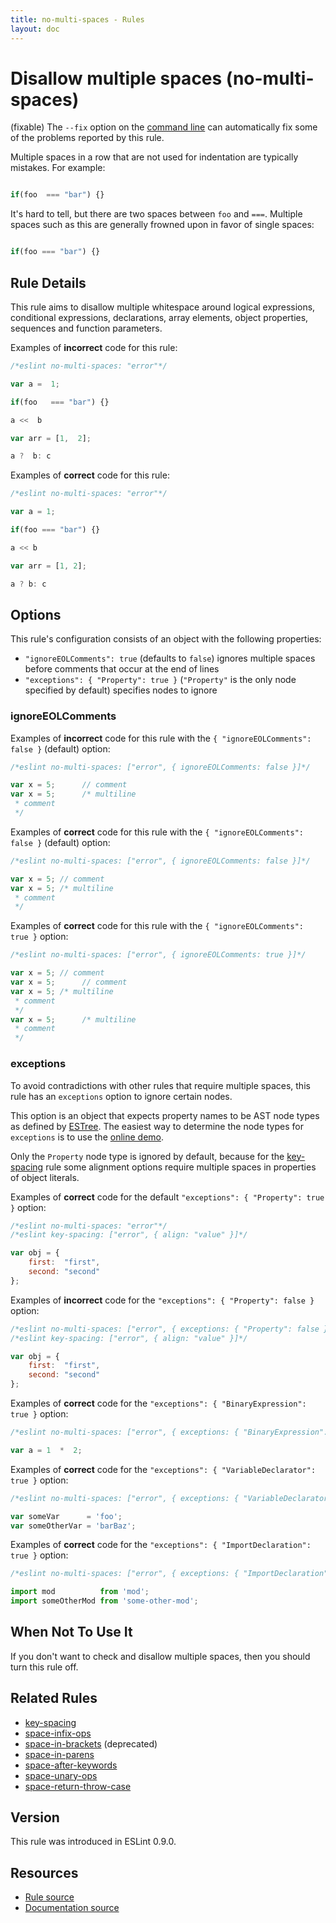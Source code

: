 ```yaml
---
title: no-multi-spaces - Rules
layout: doc
---
```

<!-- Note: No pull requests accepted for this file. See README.md in the root directory for details. -->

# Disallow multiple spaces (no-multi-spaces)

(fixable) The `--fix` option on the [command line](../user-guide/command-line-interface#fix) can automatically fix some of the problems reported by this rule.

Multiple spaces in a row that are not used for indentation are typically mistakes. For example:

```js

if(foo  === "bar") {}

```

It's hard to tell, but there are two spaces between `foo` and `===`. Multiple spaces such as this are generally frowned upon in favor of single spaces:

```js

if(foo === "bar") {}

```

## Rule Details

This rule aims to disallow multiple whitespace around logical expressions, conditional expressions, declarations, array elements, object properties, sequences and function parameters.

Examples of **incorrect** code for this rule:

```js
/*eslint no-multi-spaces: "error"*/

var a =  1;

if(foo   === "bar") {}

a <<  b

var arr = [1,  2];

a ?  b: c
```

Examples of **correct** code for this rule:

```js
/*eslint no-multi-spaces: "error"*/

var a = 1;

if(foo === "bar") {}

a << b

var arr = [1, 2];

a ? b: c
```

## Options

This rule's configuration consists of an object with the following properties:

* `"ignoreEOLComments": true` (defaults to `false`) ignores multiple spaces before comments that occur at the end of lines
* `"exceptions": { "Property": true }` (`"Property"` is the only node specified by default) specifies nodes to ignore

### ignoreEOLComments

Examples of **incorrect** code for this rule with the `{ "ignoreEOLComments": false }` (default) option:

```js
/*eslint no-multi-spaces: ["error", { ignoreEOLComments: false }]*/

var x = 5;      // comment
var x = 5;      /* multiline
 * comment
 */
```

Examples of **correct** code for this rule with the `{ "ignoreEOLComments": false }` (default) option:

```js
/*eslint no-multi-spaces: ["error", { ignoreEOLComments: false }]*/

var x = 5; // comment
var x = 5; /* multiline
 * comment
 */
```

Examples of **correct** code for this rule with the `{ "ignoreEOLComments": true }` option:

```js
/*eslint no-multi-spaces: ["error", { ignoreEOLComments: true }]*/

var x = 5; // comment
var x = 5;      // comment
var x = 5; /* multiline
 * comment
 */
var x = 5;      /* multiline
 * comment
 */
```

### exceptions

To avoid contradictions with other rules that require multiple spaces, this rule has an `exceptions` option to ignore certain nodes.

This option is an object that expects property names to be AST node types as defined by [ESTree](https://github.com/estree/estree). The easiest way to determine the node types for `exceptions` is to use the [online demo](http://eslint.org/parser).

Only the `Property` node type is ignored by default, because for the [key-spacing](key-spacing) rule some alignment options require multiple spaces in properties of object literals.

Examples of **correct** code for the default `"exceptions": { "Property": true }` option:

```js
/*eslint no-multi-spaces: "error"*/
/*eslint key-spacing: ["error", { align: "value" }]*/

var obj = {
    first:  "first",
    second: "second"
};
```

Examples of **incorrect** code for the `"exceptions": { "Property": false }` option:

```js
/*eslint no-multi-spaces: ["error", { exceptions: { "Property": false } }]*/
/*eslint key-spacing: ["error", { align: "value" }]*/

var obj = {
    first:  "first",
    second: "second"
};
```

Examples of **correct** code for the `"exceptions": { "BinaryExpression": true }` option:

```js
/*eslint no-multi-spaces: ["error", { exceptions: { "BinaryExpression": true } }]*/

var a = 1  *  2;
```

Examples of **correct** code for the `"exceptions": { "VariableDeclarator": true }` option:

```js
/*eslint no-multi-spaces: ["error", { exceptions: { "VariableDeclarator": true } }]*/

var someVar      = 'foo';
var someOtherVar = 'barBaz';
```

Examples of **correct** code for the `"exceptions": { "ImportDeclaration": true }` option:

```js
/*eslint no-multi-spaces: ["error", { exceptions: { "ImportDeclaration": true } }]*/

import mod          from 'mod';
import someOtherMod from 'some-other-mod';
```

## When Not To Use It

If you don't want to check and disallow multiple spaces, then you should turn this rule off.

## Related Rules

* [key-spacing](key-spacing)
* [space-infix-ops](space-infix-ops)
* [space-in-brackets](space-in-brackets) (deprecated)
* [space-in-parens](space-in-parens)
* [space-after-keywords](space-after-keywords)
* [space-unary-ops](space-unary-ops)
* [space-return-throw-case](space-return-throw-case)

## Version

This rule was introduced in ESLint 0.9.0.

## Resources

* [Rule source](https://github.com/eslint/eslint/tree/master/lib/rules/no-multi-spaces.js)
* [Documentation source](https://github.com/eslint/eslint/tree/master/docs/rules/no-multi-spaces.md)
